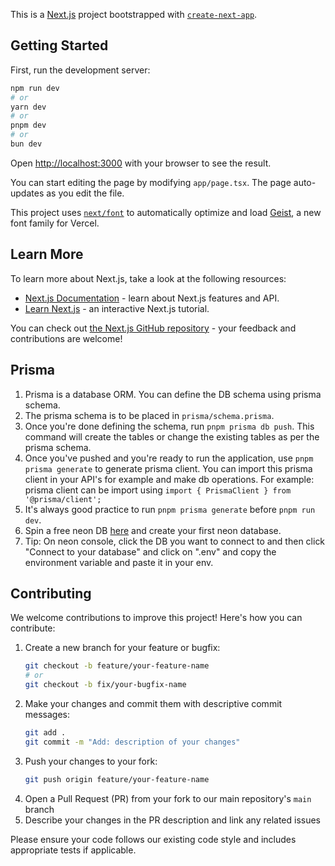 This is a [Next.js](https://nextjs.org) project bootstrapped with [`create-next-app`](https://nextjs.org/docs/app/api-reference/cli/create-next-app).

## Getting Started

First, run the development server:

```bash
npm run dev
# or
yarn dev
# or
pnpm dev
# or
bun dev
```

Open [http://localhost:3000](http://localhost:3000) with your browser to see the result.

You can start editing the page by modifying `app/page.tsx`. The page auto-updates as you edit the file.

This project uses [`next/font`](https://nextjs.org/docs/app/building-your-application/optimizing/fonts) to automatically optimize and load [Geist](https://vercel.com/font), a new font family for Vercel.

## Learn More

To learn more about Next.js, take a look at the following resources:

- [Next.js Documentation](https://nextjs.org/docs) - learn about Next.js features and API.
- [Learn Next.js](https://nextjs.org/learn) - an interactive Next.js tutorial.

You can check out [the Next.js GitHub repository](https://github.com/vercel/next.js) - your feedback and contributions are welcome!

## Prisma 

1. Prisma is a database ORM. You can define the DB schema using prisma schema.
2. The prisma schema is to be placed in ```prisma/schema.prisma```.
3. Once you're done defining the schema, run ```pnpm prisma db push```. This command will create the tables or change the existing tables as per the prisma schema.
4. Once you've pushed and you're ready to run the application, use ```pnpm prisma generate``` to generate prisma client. You can import this prisma client in your API's for example and make db operations. For example: prisma client can be import using ```import { PrismaClient } from '@prisma/client';```
5. It's always good practice to run ```pnpm prisma generate``` before ```pnpm run dev```.
6. Spin a free neon DB [here](https://neon.tech) and create your first neon database.
7. Tip: On neon console, click the DB you want to connect to and then click "Connect to your database" and click on ".env" and copy the environment variable and paste it in your env. 

## Contributing

We welcome contributions to improve this project! Here's how you can contribute:

1. Create a new branch for your feature or bugfix:
   ```bash
   git checkout -b feature/your-feature-name
   # or
   git checkout -b fix/your-bugfix-name
   ```
2. Make your changes and commit them with descriptive commit messages:
   ```bash
   git add .
   git commit -m "Add: description of your changes"
   ```
3. Push your changes to your fork:
   ```bash
   git push origin feature/your-feature-name
   ```
4. Open a Pull Request (PR) from your fork to our main repository's `main` branch
5. Describe your changes in the PR description and link any related issues

Please ensure your code follows our existing code style and includes appropriate tests if applicable.
